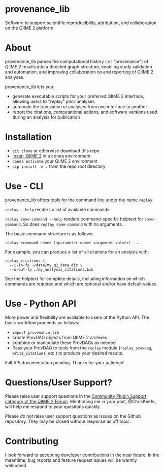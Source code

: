 # provenance_lib
Software to support scientific reproducibility, attribution,
and collaboration on the QIIME 2 platform.

# About
provenance_lib parses the computational history ( or "provenance") of QIIME 2
results into a directed graph structure, enabling study validation and automation,
and improving collaboration on and reporting of QIIME 2 analyses.

provenance_lib lets you:
- generate executable scripts for your preferred QIIME 2 interface,
  allowing users to "replay" prior analyses
- automate the translation of analyses from one interface to another
- report the citations, computational actions, and software versions used
  during an analysis for publication

# Installation
- `git clone` or otherwise download this repo
- [Install QIIME 2](https://docs.qiime2.org/2021.11/install/) in a conda environment
- `conda activate` your QIIME 2 environment
- `pip install -e .` from the repo root directory

# Use - CLI
provenance_lib offers tools for the command line under the name `replay`.

`replay --help` renders a list of available commands.

`replay some-command --help` renders command-specific helptext for `some-command`.
So does `replay some-command` with no arguments.

The basic command structure is as follows:
```
replay <command-name> [<parameter-name> <argument-value>] ...
```
For example, you can produce a list of all citations for an analysis with:
```
replay citations \
  --i-in-fp ~/data/my_q2_data_dir \
  --o-out-fp ./my_analysis_citations.bib
```

See the helptext for complete details, including information on which commands
are required and which are optional and/or have default values.

# Use - Python API
More power and flexibility are available to users of the Python API.
The basic workflow proceeds as follows:
- `import provenance_lib`
- create ProvDAG objects from QIIME 2 archives
- combine or manipulate these ProvDAGs as needed
- Pass your ProvDAG to tools from the `replay` module
  (`replay_provdag`, `write_citations`, etc.) to produce your desired results.

Full API documentation pending. Thanks for your patience!

# Questions/User Support?
Please raise user support questions in the [Community Plugin Support category
of the QIIME 2 Forum](https://forum.qiime2.org/c/community-plugin-support/).
Mentioning me in your post, @ChrisKeefe,
will help me respond to your questions quickly.

Please *do not* raise user support questions as issues on the Github repository.
They may be closed without response as off topic.

# Contributing
I look forward to accepting developer contributions in the near future.
In the meantime, bug reports and feature request issues will be warmly welcomed.
